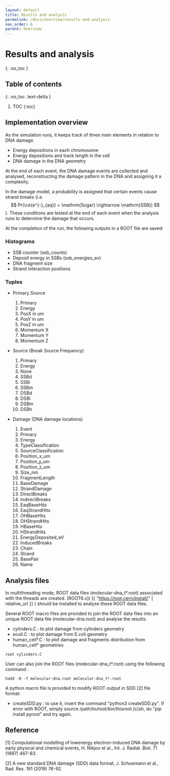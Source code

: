```yaml
---
layout: default
title: Results and analysis
permalink: /docs/overview/results-and-analysis
nav_order: 6
parent: Overview
---
```

<!-- Need to import MathJax for this post -->
<script src="https://polyfill.io/v3/polyfill.min.js?features=es6"></script>
<script id="MathJax-script" async src="https://cdn.jsdelivr.net/npm/mathjax@3/es5/tex-mml-chtml.js"></script>
<!-- END MathJax Import -->


# Results and analysis
{: .no_toc }



## Table of contents
{: .no_toc .text-delta }

1. TOC
{:toc}

## Implementation overview

As the simulation runs, it keeps track of three main elements in relation to DNA damage.
- Energy depositions in each chromosome
- Energy depositions and track length in the cell
- DNA damage in the DNA geometry

At the end of each event, the DNA damage events are collected and analysed, reconstructing the
damage pattern in the DNA and assigning it a complexity.

In the damage model, a probability is assigned that certain events cause strand breaks
(i.e. $$ Pr(\ce{e^{-}_{aq}} + \mathrm{Sugar} \rightarrow \mathrm{SSB}) $$). These conditions
are tested at the end of each event when the analysis runs to determine the damage that occurs.

At the completion of the run, the following outputs in a ROOT file are saved:

### Histograms

- SSB counter (ssb_counts)
- Deposit energy in SSBs (ssb_energies_ev)
- DNA fragment size
- Strand interaction positions

### Tuples

- Primary Source
  1. Primary 
  2. Energy
  3. PosX in um
  4. PosY in um
  5. PosZ in um
  6. Momentum X
  7. Momentum Y
  8. Momentum Ζ


- Source (Break Source Frequency)
  1. Primary 
  2. Energy
  3. None
  4. SSBd
  5. SSBi
  6. SSBm
  7. DSBd
  8. DSBi
  9. DSBm
  10. DSBh


- Damage (DNA damage locations)
  1. Event 
  2. Primary
  3. Energy
  4. TypeClassification
  5. SourceClassification
  6. Position_x_um
  7. Position_y_um
  8. Position_z_um
  9. Size_nm
  10. FragmentLength
  11. BaseDamage
  12. StrandDamage
  13. DirectBreaks
  14. IndirectBreaks
  15. EaqBaseHits
  16. EaqStrandHits
  17. OHBaseHits
  18. OHStrandHits
  19. HBaseHits
  20. HStrandHits
  21. EnergyDeposited_eV
  22. InducedBreaks
  23. Chain
  24. Strand
  25. BasePair
  26. Name


## Analysis files

In multithreading mode, ROOT data files (molecular-dna_t*.root) associated with the threads are created. [ROOT6.x]( {{ "https://root.cern/install/" | relative_url }} ) should be installed to analyse these ROOT data files. 

Several ROOT macro files are provided to join the ROOT data files into an unique ROOT data file (molecular-dna.root) and analyse the results:
- cylinders.C : to plot damage from cylinders geometry
- ecoli.C : to plot damage from E.coli geometry
- human_cell*.C : to plot damage and fragments distribution from human_cell*
geometries

```
root cylinders.C
```

User can also join the ROOT files (molecular-dna_t*.root) using the following command :

```
hadd -O -f molecular-dna.root molecular-dna_t*.root
```
  
A python macro file is provided to modify ROOT output in SDD [2] file format:
- createSDD.py : to use it, insert the command "python3 createSDD.py".
                 If error with ROOT, simply 
                 source /path/to/root/bin/thisroot.(c)sh,
                 do "pip install pyroot" and try again.

## Reference

[1] Computational modelling of lowenergy electron-induced DNA damage by early physical and chemical events, H. Nikjoo et al., Int. J. Radiat. Biol. 71 (1997) 467–83.

[2] A new standard DNA damage (SDD) data format, J. Schuemann et al., Rad. Res. 191 (2019) 76-92.